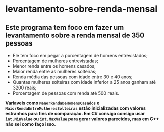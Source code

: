# levantamento-sobre-renda-mensal

## Este programa tem foco em fazer um levantamento sobre a renda mensal de 350 pessoas

- Ele tem foco em pegar a porcentagem de homens entrevistados;
- Porcentagem de mulheres entrevistadas;
- Menor renda entre os homens casados;
- Maior renda entre as mulheres solteiras;
- Renda média das pessoas com idade entre 30 e 40 anos;
- Quantas mulheres solteiras com idade inferior a 25 anos ganham até 3200 reais;
- Porcentagem de pessoas com renda até 500 reais.

**Variaveis como `MenorRendaDeHomensCasados` e `MaiorRendaEntreMulheresSolteiras` estão inicializadas com valores estranhos para fins de comparação. Em C# consigo consigo usar `int.MinValue` ou `int.MaxValue` para gerar valores parecidos, mas em C++ não sei como faço isso.**

